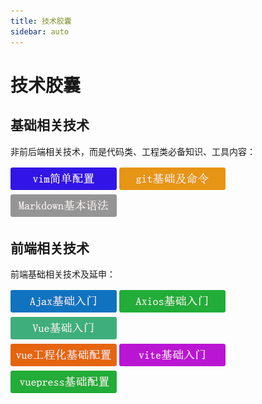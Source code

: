 ```yaml
---
title: 技术胶囊
sidebar: auto
---
```


# 技术胶囊

## 基础相关技术
非前后端相关技术，而是代码类、工程类必备知识、工具内容：

[![vim](../.vuepress/public/vimpz.png)](vim简单配置.md) 	[![git](../.vuepress/public/gitbase.png)](git基础及命令.md)				
[![markdown](../.vuepress/public/markdown.png)](markdown基本语法.md)

## 前端相关技术

前端基础相关技术及延申：

[![ajax](../.vuepress/public/ajax.png)](ajax入门.md)	[![axios](../.vuepress/public/axios.png)](axios入门.md)	[![vue](../.vuepress/public/vue.png)](vue基础入门.md)		
[![vue工程](../.vuepress/public/vue-project.png)](vue工程化基础配置.md)	[![vite](../.vuepress/public/vite.png)](vite基础入门.md)	[![vuepress](../.vuepress/public/vuepress.png)](vuepress基础配置.md)

